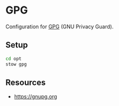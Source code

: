 # GPG

Configuration for [GPG](https://gnupg.org/) (GNU Privacy Guard).

## Setup

```bash
cd opt
stow gpg
```

## Resources

- https://gnupg.org
